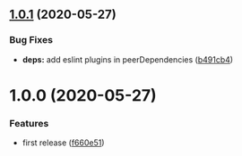 ## [1.0.1](https://github.com/eclass/eslint-config-typescript/compare/v1.0.0...v1.0.1) (2020-05-27)


### Bug Fixes

* **deps:** add eslint plugins in peerDependencies ([b491cb4](https://github.com/eclass/eslint-config-typescript/commit/b491cb49f2d51a0efcf07ae5b05afc009559d748))

# 1.0.0 (2020-05-27)


### Features

* first release ([f660e51](https://github.com/eclass/eslint-config-typescript/commit/f660e51317490b10a0383cad7860f5d1a41f5c19))
